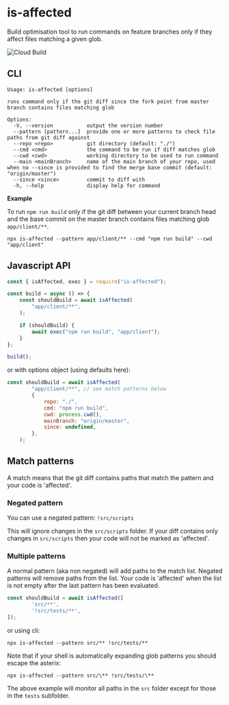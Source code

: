 # is-affected

Build optimisation tool to run commands on feature branches only if they affect files matching a given glob.

![Cloud Build](https://storage.googleapis.com/includr-badges/builds/is-affected/branches/master.svg)

## CLI

```shell
Usage: is-affected [options]

runs command only if the git diff since the fork point from master branch contains files matching glob

Options:
  -V, --version           output the version number
  --pattern [pattern...]  provide one or more patterns to check file paths from git diff against
  --repo <repo>           git directory (default: "./")
  --cmd <cmd>             the command to be run if diff matches glob
  --cwd <cwd>             working directory to be used to run command
  --main <mainBranch>     name of the main branch of your repo, used when no --since is provided to find the merge base commit (default: "origin/master")
  --since <since>         commit to diff with
  -h, --help              display help for command
```

**Example**

To run `npm run build` only if the git diff between your current branch head and the base commit on the master branch contains files matching glob `app/client/**`.

```shell
npx is-affected --pattern app/client/** --cmd "npm run build" --cwd "app/client"
```

## Javascript API

```javascript
const { isAffected, exec } = require("is-affected");

const build = async () => {
	const shouldBuild = await isAffected(
		"app/client/**",
	);

	if (shouldBuild) {
		await exec("npm run build", "app/client");
	}
};

build();
```

or with options object (using defaults here):
```javascript
const shouldBuild = await isAffected(
		"app/client/**", // see match patterns below
		{
			repo: "./",
			cmd: "npm run build",
			cwd: process.cwd(),
			mainBranch: "origin/master",
			since: undefined,
		},
	);
```

## Match patterns

A match means that the git diff contains paths that match the pattern and your code is 'affected'.

### Negated pattern
You can use a negated pattern: `!src/scripts`

This will ignore changes in the `src/scripts` folder. If your diff contains only changes in `src/scripts` then your code will not be marked as 'affected'.

### Multiple patterns

A normal pattern (aka non negated) will add paths to the match list. Negated patterns will remove paths from the list. Your code is 'affected' when the list is not empty after the last pattern has been evaluated.

```javascript
const shouldBuild = await isAffected([
    	'src/**',
    	'!src/tests/**',
]);
```

or using cli:
```
npx is-affected --pattern src/** !src/tests/**
```

Note that if your shell is automatically expanding glob patterns you should escape the asterix:

```
npx is-affected --pattern src/\** !src/tests/\**
```

The above example will monitor all paths in the `src` folder except for those in the `tests` subfolder.